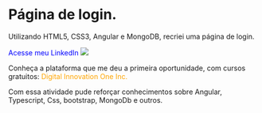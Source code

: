 # Página de login.

Utilizando HTML5, CSS3, Angular e MongoDB, recriei uma página de login.

<a href="http://www.linkedin.com/in/vcfo" style="text-decoration: none; color: blue;">Acesse meu LinkedIn
<img src="https://ibb.co/g3f6ZJC"/></a>
  
Conheça a plataforma que me deu a primeira oportunidade, com cursos gratuitos: <a href="www.digitalinnovationone.com" style="text-decoration: none; color: orange;">Digital Innovation One Inc.</a>

Com essa atividade pude reforçar conhecimentos sobre Angular, Typescript, Css, bootstrap, MongoDb e outros.

